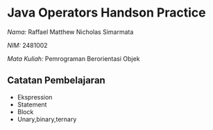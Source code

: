 # Java Operators Handson Practice

*Nama:* Raffael Matthew Nicholas Simarmata

*NIM:* 2481002

*Mata Kuliah:* Pemrograman Berorientasi Objek

## Catatan Pembelajaran
- Ekspression
- Statement
- Block
- Unary,binary,ternary